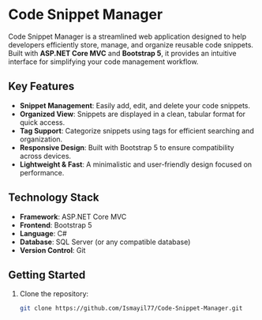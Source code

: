 # Code Snippet Manager

Code Snippet Manager is a streamlined web application designed to help developers efficiently store, manage, and organize reusable code snippets. Built with **ASP.NET Core MVC** and **Bootstrap 5**, it provides an intuitive interface for simplifying your code management workflow.

## Key Features
- **Snippet Management**: Easily add, edit, and delete your code snippets.
- **Organized View**: Snippets are displayed in a clean, tabular format for quick access.
- **Tag Support**: Categorize snippets using tags for efficient searching and organization.
- **Responsive Design**: Built with Bootstrap 5 to ensure compatibility across devices.
- **Lightweight & Fast**: A minimalistic and user-friendly design focused on performance.

## Technology Stack
- **Framework**: ASP.NET Core MVC
- **Frontend**: Bootstrap 5
- **Language**: C#
- **Database**: SQL Server (or any compatible database)
- **Version Control**: Git

## Getting Started
1. Clone the repository:
   ```bash
   git clone https://github.com/Ismayil77/Code-Snippet-Manager.git
